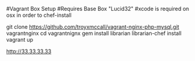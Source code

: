 #Vagrant Box Setup
#Requires Base Box "Lucid32"
#xcode is required on osx in order to chef-install

git clone https://github.com/troyxmccall/vagrant-nginx-php-mysql.git vagrantnginx
cd vagrantnignx
gem install librarian
librarian-chef install
vagrant up

http://33.33.33.33

